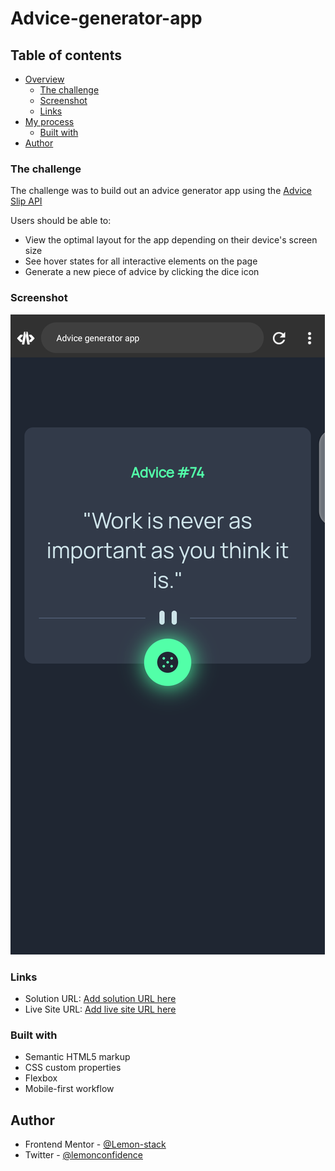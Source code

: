 # Advice-generator-app

## Table of contents

- [Overview](#overview)
  - [The challenge](#the-challenge)
  - [Screenshot](#screenshot)
  - [Links](#links)
- [My process](#my-process)
  - [Built with](#built-with)
- [Author](#author)

### The challenge
The challenge was to build out an advice generator app using the [Advice Slip API](https://api.adviceslip.com)

Users should be able to:

- View the optimal layout for the app depending on their device's screen size
- See hover states for all interactive elements on the page
- Generate a new piece of advice by clicking the dice icon

### Screenshot
![](./screenshot.png)


### Links

- Solution URL: [Add solution URL here](https://your-solution-url.com)
- Live Site URL: [Add live site URL here](https://your-live-site-url.com)

### Built with

- Semantic HTML5 markup
- CSS custom properties
- Flexbox
- Mobile-first workflow

## Author

- Frontend Mentor - [@Lemon-stack](https://www.frontendmentor.io/profile/Lemon-stack)
- Twitter - [@lemonconfidence](https://x.com/lemonconfidence?t=b7UfmUeVnteyzfaVUt7y6g&s=08)
